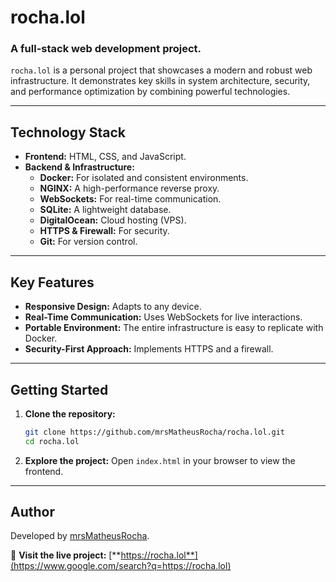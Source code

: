 # rocha.lol

### A full-stack web development project.

`rocha.lol` is a personal project that showcases a modern and robust web infrastructure. It demonstrates key skills in system architecture, security, and performance optimization by combining powerful technologies.

-----

## **Technology Stack**

  - **Frontend:** HTML, CSS, and JavaScript.
  - **Backend & Infrastructure:**
      - **Docker:** For isolated and consistent environments.
      - **NGINX:** A high-performance reverse proxy.
      - **WebSockets:** For real-time communication.
      - **SQLite:** A lightweight database.
      - **DigitalOcean:** Cloud hosting (VPS).
      - **HTTPS & Firewall:** For security.
      - **Git:** For version control.

-----

## **Key Features**

  - **Responsive Design:** Adapts to any device.
  - **Real-Time Communication:** Uses WebSockets for live interactions.
  - **Portable Environment:** The entire infrastructure is easy to replicate with Docker.
  - **Security-First Approach:** Implements HTTPS and a firewall.

-----

## **Getting Started**

1.  **Clone the repository:**

    ```bash
    git clone https://github.com/mrsMatheusRocha/rocha.lol.git
    cd rocha.lol
    ```

2.  **Explore the project:**
    Open `index.html` in your browser to view the frontend.

-----

## **Author**

Developed by [mrsMatheusRocha](https://github.com/mrsMatheusRocha).

🚀 **Visit the live project:** [**https://rocha.lol**](https://www.google.com/search?q=https://rocha.lol)
